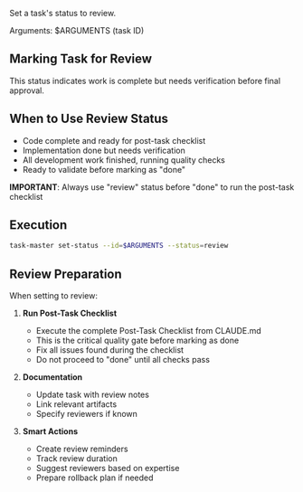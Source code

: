 Set a task's status to review.

Arguments: $ARGUMENTS (task ID)

## Marking Task for Review

This status indicates work is complete but needs verification before final approval.

## When to Use Review Status

- Code complete and ready for post-task checklist
- Implementation done but needs verification
- All development work finished, running quality checks
- Ready to validate before marking as "done"

**IMPORTANT**: Always use "review" status before "done" to run the post-task checklist

## Execution

```bash
task-master set-status --id=$ARGUMENTS --status=review
```

## Review Preparation

When setting to review:
1. **Run Post-Task Checklist**
   - Execute the complete Post-Task Checklist from CLAUDE.md
   - This is the critical quality gate before marking as done
   - Fix all issues found during the checklist
   - Do not proceed to "done" until all checks pass

2. **Documentation**
   - Update task with review notes
   - Link relevant artifacts
   - Specify reviewers if known

3. **Smart Actions**
   - Create review reminders
   - Track review duration
   - Suggest reviewers based on expertise
   - Prepare rollback plan if needed
